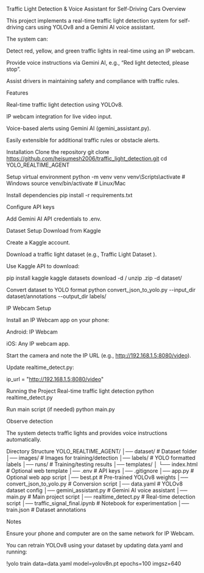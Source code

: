 Traffic Light Detection & Voice Assistant for Self-Driving Cars
Overview

This project implements a real-time traffic light detection system for self-driving cars using YOLOv8 and a Gemini AI voice assistant.

The system can:

Detect red, yellow, and green traffic lights in real-time using an IP webcam.

Provide voice instructions via Gemini AI, e.g., “Red light detected, please stop”.

Assist drivers in maintaining safety and compliance with traffic rules.

Features

Real-time traffic light detection using YOLOv8.

IP webcam integration for live video input.

Voice-based alerts using Gemini AI (gemini_assistant.py).

Easily extensible for additional traffic rules or obstacle alerts.

Installation
Clone the repository
git clone https://github.com/heisumesh2006/traffic_light_detection.git
cd YOLO_REALTIME_AGENT

Setup virtual environment
python -m venv venv
venv\Scripts\activate   # Windows
source venv/bin/activate  # Linux/Mac

Install dependencies
pip install -r requirements.txt

Configure API keys

Add Gemini AI API credentials to .env.

Dataset Setup
Download from Kaggle

Create a Kaggle account.

Download a traffic light dataset (e.g., Traffic Light Dataset
).

Use Kaggle API to download:

pip install kaggle
kaggle datasets download -d <dataset-owner>/<dataset-name>
unzip <dataset-file>.zip -d dataset/

Convert dataset to YOLO format
python convert_json_to_yolo.py --input_dir dataset/annotations --output_dir labels/

IP Webcam Setup

Install an IP Webcam app on your phone:

Android: IP Webcam

iOS: Any IP webcam app.

Start the camera and note the IP URL (e.g., http://192.168.1.5:8080/video).

Update realtime_detect.py:

ip_url = "http://192.168.1.5:8080/video"

Running the Project
Real-time traffic light detection
python realtime_detect.py

Run main script (if needed)
python main.py

Observe detection

The system detects traffic lights and provides voice instructions automatically.

Directory Structure
YOLO_REALTIME_AGENT/
│── dataset/                       # Dataset folder
│── images/                        # Images for training/detection
│── labels/                        # YOLO formatted labels
│── runs/                          # Training/testing results
│── templates/
│    └── index.html                # Optional web template
│── .env                           # API keys
│── .gitignore
│── app.py                         # Optional web app script
│── best.pt                        # Pre-trained YOLOv8 weights
│── convert_json_to_yolo.py        # Conversion script
│── data.yaml                       # YOLOv8 dataset config
│── gemini_assistant.py            # Gemini AI voice assistant
│── main.py                        # Main project script
│── realtime_detect.py             # Real-time detection script
│── traffic_signal_final.ipynb     # Notebook for experimentation
│── train.json                      # Dataset annotations

Notes

Ensure your phone and computer are on the same network for IP Webcam.

You can retrain YOLOv8 using your dataset by updating data.yaml and running:

!yolo train data=data.yaml model=yolov8n.pt epochs=100 imgsz=640
